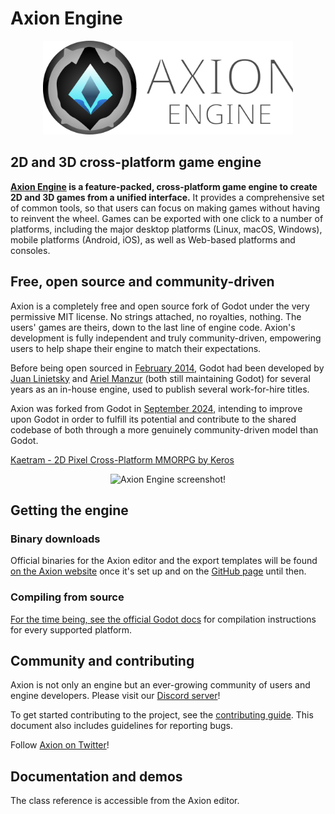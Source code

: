 # Axion Engine

<p align="center">
  <a href="https://Axionengine.org/">
    <img src="logo_outlined.svg" width="400" alt="Axion Engine logo">
  </a>
</p>

## 2D and 3D cross-platform game engine

**[Axion Engine](https://Axionengine.org) is a feature-packed, cross-platform
game engine to create 2D and 3D games from a unified interface.** It provides a
comprehensive set of common tools, so that
users can focus on making games without having to reinvent the wheel. Games can
be exported with one click to a number of platforms, including the major desktop
platforms (Linux, macOS, Windows), mobile platforms (Android, iOS), as well as
Web-based platforms and consoles.

## Free, open source and community-driven

Axion is a completely free and open source fork of Godot under the very permissive MIT license.
No strings attached, no royalties, nothing. The users' games are theirs, down
to the last line of engine code. Axion's development is fully independent and truly
community-driven, empowering users to help shape their engine to match their
expectations.

Before being open sourced in [February 2014](https://github.com/godotengine/godot/commit/0b806ee0fc9097fa7bda7ac0109191c9c5e0a1ac),
Godot had been developed by [Juan Linietsky](https://github.com/reduz) and
[Ariel Manzur](https://github.com/punto-) (both still maintaining Godot)
for several years as an in-house engine, used to publish several work-for-hire
titles.

Axion was forked from Godot in [September 2024](https://github.com/Axion-Engine/Axion-engine/commit/a12e9de5dd831e1ce0c839f0420b278ef0a6aa5b),
intending to improve upon Godot in order to fulfill its potential and contribute to the shared
codebase of both through a more genuinely community-driven model than Godot.

[Kaetram - 2D Pixel Cross-Platform MMORPG by Keros](https://kaetram.com)
<p align="center">
	<img src="screenshot.jpg" width="900" alt="Axion Engine screenshot!">
</p>

## Getting the engine

### Binary downloads

Official binaries for the Axion editor and the export templates will be found
[on the Axion website](https://Axionengine.org/download) once it's set up and on the [GitHub page](https://github.com/Axion-Engine/Axion-engine) until then.

### Compiling from source

[For the time being, see the official Godot docs](https://docs.godotengine.org/en/latest/contributing/development/compiling)
for compilation instructions for every supported platform.

## Community and contributing

Axion is not only an engine but an ever-growing community of users and engine
developers. Please visit our [Discord server](https://discord.gg/Axion)!

To get started contributing to the project, see the [contributing guide](CONTRIBUTING.md).
This document also includes guidelines for reporting bugs.

Follow [Axion on Twitter](https://x.com/Axionengine)!
## Documentation and demos

The class reference is accessible from the Axion editor.
